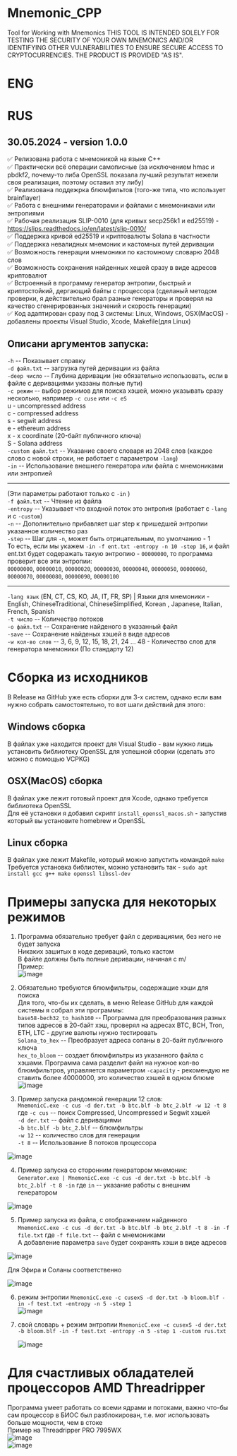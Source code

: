 # Mnemonic_CPP
 Tool for Working with Mnemonics THIS TOOL IS INTENDED SOLELY FOR TESTING THE SECURITY OF YOUR OWN MNEMONICS AND/OR IDENTIFYING OTHER VULNERABILITIES TO ENSURE SECURE ACCESS TO CRYPTOCURRENCIES. THE PRODUCT IS PROVIDED "AS IS".

# ENG  

# RUS  
## 30.05.2024 - version 1.0.0  
✅ Релизована работа с мнемоникой на языке C++  
✅ Практически всё операции самописные (за исключением hmac и pbdkf2, почему-то либа OpenSSL показала лучший результат нежели своя реализация, поэтому оставил эту либу)  
✅ Реализована поддежрка блюмфильтов (того-же типа, что использует brainflayer)  
✅ Работа с внешними генераторами и файлами с мнемониками или энтропиями   
✅ Рабочая реализация SLIP-0010 (для кривых secp256k1 и ed25519) - https://slips.readthedocs.io/en/latest/slip-0010/  
✅ Поддержка кривой ed25519 и криптовалюты Solana в частности  
✅ Поддержка невалидных мнемоник и кастомных путей деривации  
✅ Возможность генерации мнемоники по кастомному словарю 2048 слов  
✅ Возможность сохранения найденных хешей сразу в виде адресов криптовалют  
✅ Встроенный в программу генератор энтропии, быстрый и криптостойкий, дергающий байты с процессора (сделаный методом проверки, я действительно брал разные генераторы и проверял на качество сгенерированных значений и скорость генерации)  
✅ Код адаптирован сразу под 3 системы: Linux, Windows, OSX(MacOS) - добавлены проекты Visual Studio, Xcode, Makefile(для Linux)  

## Описани аргументов запуска:  
`-h` --  Показывает справку  
`-d файл.txt` -- загрузка путей деривации из файла  
`-deep число` -- Глубина деривации (не обязательно использовать, если в файле с деривациями указаны полные пути)  
`-c режим` -- выбор режимов для поиска хэшей, можно указывать сразу несколько, например `-c cuse` или `-c eS`  
                        u - uncompressed address  
                        c - compressed address  
                        s - segwit address  
                        e - ethereum address  
                        x - x coordinate (20-байт публичного ключа)  
                        S - Solana address  
`-custom файл.txt` -- Указание своего словаря из 2048 слов (каждое слово с новой строки, не работает с параметром `-lang`)  
`-in` -- Использование внешнего генератора или файла с мнемониками или энтропией  
________________________________________________________________________________  
(Эти параметры работают только с `-in` )  
`-f файл.txt` -- Чтение из файла  
`-entropy` -- Указывает что входной поток это энтропия (работает с `-lang` и с `-custom`)  
`-n` -- Дополнительно прибавляет шаг step к пришедшей энтропии указанное количество раз  
`-step` -- Шаг для `-n`, может быть отрицательным, по умолчанию - 1  
То есть, если мы укажем `-in -f ent.txt -entropy -n 10 -step 16`, и файл ent.txt будет содеражать такую энтропию - `00000000`, то программа проверит все эти энтропии:  
`00000000`, `00000010`, `00000020`, `00000030`, `00000040`, `00000050`, `00000060`, `00000070`, `00000080`, `00000090`, `00000100`  
________________________________________________________________________________  

`-lang язык` (EN, CT, CS, KO, JA, IT, FR, SP)  | Языки для мнемоники -  
English, ChineseTraditional, ChineseSimplified, Korean , Japanese, Italian, French, Spanish  
`-t число` -- Количество потоков  
`-o файл.txt` -- Сохранение найденого в указанный файл  
`-save` -- Сохранение найденых хэшей в виде адресов  
`-w кол-во слов` -- 3, 6, 9, 12, 15, 18, 21, 24 ... 48 - Количество слов для генератора мнемоники (По стандарту 12)  

# Сборка из исходников  
В Release на GitHub уже есть сборки для 3-х систем, однако если вам нужно собрать самостоятельно, то вот шаги действий для этого:  
## Windows сборка  
В файлах уже находится проект для Visual Studio - вам нужно лишь установить библиотеку OpenSSL для успешной сборки (сделать это можно с помощью VCPKG)  
## OSX(MacOS) сборка  
В файлах уже лежит готовый проект для Xcode, однако требуется библиотека OpenSSL  
Для её установки я добавил скрипт `install_openssl_macos.sh` - запустив который вы установите homebrew и OpenSSL  
## Linux сборка  
В файлах уже лежит Makefile, который можно запустить командой `make`  
Требуется установка библиотек, можно установить так - `sudo apt install gcc g++ make openssl libssl-dev`  

# Примеры запуска для некоторых режимов  
1) Программа обязательно требует файл с деривациями, без него не будет запуска  
Никаких зашитых в коде дериваций, только кастом  
В файле должны быть полные деривации, начиная с m/  
Пример:  
![image](https://github.com/XopMC/Mnemonic_CPP/assets/89750173/6ddc74ed-5e09-4749-ad66-794b5c0b9bfb)  

2) Обязательно требуются блюмфильтры, содержащие хэши для поиска  
Для того, что-бы их сделать, в меню Release GitHub для каждой системы я собрал эти программы:  
`base58-bech32_to_hash160` -- Программа для преобразования разных типов адресов в 20-байт хэш, проверял на адресах BTC, BCH, Tron, ETH, LTC - другие валюты нужно тестировать  
`Solana_to_hex` -- Преобразует адреса соланы в 20-байт публичного ключа  
`hex_to_bloom` -- создает блюмфильтры из указанного файла с хэшами. Программа сама разделит файл на нужное кол-во блюмфильтров, управляется параметром `-capacity` - рекомендую не ставить более 40000000, это количество хэшей в одном блюме  
![image](https://github.com/XopMC/Mnemonic_CPP/assets/89750173/44dc06d9-25f8-4085-bfec-fe50d46c5bca)  


3) Пример запуска рандомной генерации 12 слов:  
`MnemonicC.exe -c cus -d der.txt -b btc.blf -b btc_2.blf -w 12 -t 8`  
где `-c cus` -- поиск Compressed, Uncompressed и Segwit хэшей  
`-d der.txt` -- файл с деривациями  
`-b btc.blf -b btc_2.blf` -- блюмфильтры  
`-w 12` -- количество слов для генерации  
`-t 8` -- Использование 8 потоков процессора  

![image](https://github.com/XopMC/Mnemonic_CPP/assets/89750173/f1e27eb5-e5ec-4f1d-b868-61c4395d0e40)  

4) Пример запуска со сторонним генератором мнемоник:  
`Generator.exe | MnemonicC.exe -c cus -d der.txt -b btc.blf -b btc_2.blf -t 8 -in`
где `in` -- указание работы с внешним генератором  

![image](https://github.com/XopMC/Mnemonic_CPP/assets/89750173/27a2292d-c813-41a0-83ef-9ff0df05f134)  

5) Пример запуска из файла, с отображением найденного  
`MnemonicC.exe -c cus -d der.txt -b btc.blf -b btc_2.blf -t 8 -in -f file.txt`
где `-f file.txt` -- файл с мнемониками  
А добавление параметра `save` будет сохранять хэши в виде адресов  

![image](https://github.com/XopMC/Mnemonic_CPP/assets/89750173/9481c73c-48db-4326-959d-9552122a72d2)  

  Для Эфира и Соланы соответственно  

![image](https://github.com/XopMC/Mnemonic_CPP/assets/89750173/45d5e30e-97c7-4e18-a93c-37a88e6f92c2)  

6) режим энтропии
   `MnemonicC.exe -c cusexS -d der.txt -b bloom.blf -in -f test.txt -entropy -n 5 -step 1`  
![image](https://github.com/XopMC/Mnemonic_CPP/assets/89750173/89c4cb2f-ac5a-490b-86a2-ffa016ddc0f3)

7) свой словарь + режим энтропии
   `MnemonicC.exe -c cusexS -d der.txt -b bloom.blf -in -f test.txt -entropy -n 5 -step 1 -custom rus.txt`

   ![image](https://github.com/XopMC/Mnemonic_CPP/assets/89750173/959f954f-6937-4ef6-9a82-3445263ec4d5)  

# Для счастливых обладателей процессоров AMD Threadripper  
 Программа умеет работать со всеми ядрами и потоками, важно что-бы сам процессор в БИОС был разблокирован, т.е. мог использовать больше мощности, чем в стоке  
Пример на Threadripper PRO 7995WX  
![image](https://github.com/XopMC/Mnemonic_CPP/assets/89750173/f3bb9a04-93a7-47e3-ab2e-6d4eea6f30f5)  
![image](https://github.com/XopMC/Mnemonic_CPP/assets/89750173/50adc5d6-00cc-493c-adb1-fe180d3d9052)  



















